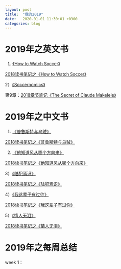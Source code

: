 ```yaml
---
layout: post
title:  "我的2019"
date:   2020-01-01 11:30:01 +0300
categories: blog
---
```


2019年之英文书
=

1) [《How to Watch Soccer》](https://www.goodreads.com/book/show/30899651-how-to-watch-soccer)

[2018读书笔记之《How to Watch Soccer》](../../../2018/01/19/reading.html)


2）[《Soccernomics》](https://www.goodreads.com/book/show/6617185-soccernomics)

第9章：[2018章节笔记《The Secret of Claude Makelele》](../../../2018/11/23/reading.html)



2019年之中文书
=

1) [《普鲁斯特与乌贼》](https://book.douban.com/subject/11538546/)

[2018读书笔记之《普鲁斯特与乌贼》](../../../2018/03/09/reading.html)

2) [《他知道风从哪个方向来》](https://book.douban.com/subject/26662515/)

[2018读书笔记之《他知道风从哪个方向来》](../../../2018/05/10/reading.html)

3）[《陆犯焉识》](https://book.douban.com/subject/6880158/)

[2018读书笔记之《陆犯焉识》](../../../2018/06/06/reading.html)

4）[《我这辈子有过你》](https://book.douban.com/subject/25831335/)

[2018读书笔记之《我这辈子有过你》](../../../2018/12/15/reading.html)

5）[《情人无泪》](https://book.douban.com/subject/1067701/)

[2018读书笔记之《情人无泪》](../../../2018/12/21/reading.html)


2019年之每周总结
=

week 1：

<!--footnote area-->


<!--end-->
